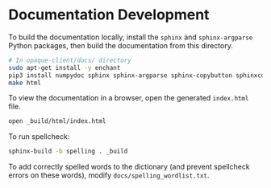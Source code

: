 # Documentation Development

To build the documentation locally, install the `sphinx` and `sphinx-argparse` Python packages, then build the documentation from this directory.

```sh
# In opaque-client/docs/ directory
sudo apt-get install -y enchant
pip3 install numpydoc sphinx sphinx-argparse sphinx-copybutton sphinxcontrib-spelling
make html
```

To view the documentation in a browser, open the generated `index.html` file.

```sh
open _build/html/index.html
```

To run spellcheck:

```sh
sphinx-build -b spelling . _build
```
To add correctly spelled words to the dictionary (and prevent spellcheck errors on these words), modify `docs/spelling_wordlist.txt`.
